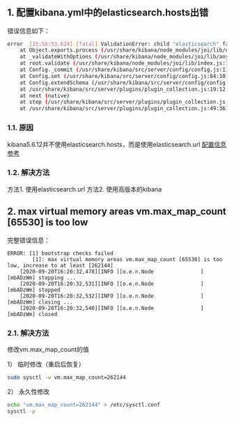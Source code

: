 
#

## 1. 配置kibana.yml中的elasticsearch.hosts出错

错误信息如下：

```bash
error  [15:56:53.624] [fatal] ValidationError: child "elasticsearch" fails because ["hosts" is not allowed]
    at Object.exports.process (/usr/share/kibana/node_modules/joi/lib/errors.js:181:19)
    at _validateWithOptions (/usr/share/kibana/node_modules/joi/lib/any.js:651:31)
    at root.validate (/usr/share/kibana/node_modules/joi/lib/index.js:121:23)
    at Config._commit (/usr/share/kibana/src/server/config/config.js:114:35)
    at Config.set (/usr/share/kibana/src/server/config/config.js:84:10)
    at Config.extendSchema (/usr/share/kibana/src/server/config/config.js:57:10)
    at /usr/share/kibana/src/server/plugins/plugin_collection.js:19:12
    at next (native)
    at step (/usr/share/kibana/src/server/plugins/plugin_collection.js:49:191)
    at /usr/share/kibana/src/server/plugins/plugin_collection.js:49:361

```

### 1.1. 原因

kibana5.6.12并不使用elasticsearch.hosts，而是使用elasticsearch.url
[配置信息参考](https://www.elastic.co/guide/en/kibana/6.5/docker.html)

### 1.2. 解决方法

方法1. 使用elasticsearch.url
方法2. 使用高版本的kibana

## 2. max virtual memory areas vm.max_map_count [65530] is too low

完整错误信息：

```shell
ERROR: [1] bootstrap checks failed
        [1]: max virtual memory areas vm.max_map_count [65530] is too low, increase to at least [262144]
    [2020-09-20T16:20:32,478][INFO ][o.e.n.Node               ] [mbADzWm] stopping ...
    [2020-09-20T16:20:32,531][INFO ][o.e.n.Node               ] [mbADzWm] stopped
    [2020-09-20T16:20:32,532][INFO ][o.e.n.Node               ] [mbADzWm] closing ...
    [2020-09-20T16:20:32,540][INFO ][o.e.n.Node               ] [mbADzWm] closed

```

### 2.1. 解决方法

修改vm.max_map_count的值

1） 临时修改（重启后恢复）

```bash
sudo sysctl -w vm.max_map_count=262144
```

2） 永久性修改

```bash
echo "vm.max_map_count=262144" > /etc/sysctl.conf
sysctl -p
```
